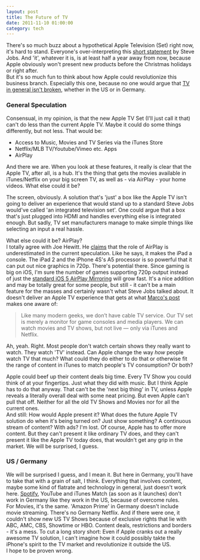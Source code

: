 ```yaml
---
layout: post
title: The Future of TV
date: 2011-11-10 01:00:00
category: tech
---
```

There's so much buzz about a hypothetical Apple Television (Set) right now, it's hard to stand. Everyone's over-interpreting this [short statement](http://www.washingtonpost.com/business/technology/jobss-final-plan-an-integrated-apple-tv/2011/10/21/gIQAvhUl3L_story.html) by Steve Jobs. And 'it', whatever it is, is at least half a year away from now, because Apple obviously won't present new products before the Christmas holidays or right after.  
But it's so much fun to think about how Apple could revolutionize this business branch. Especially this one, because no one would argue that [TV in general isn't broken](http://5by5.tv/hypercritical/1), whether in the US or in Germany.

### General Speculation  
Consensual, in my opinion, is that the new Apple TV Set (I'll just call it that) can't do less than the current Apple TV. Maybe it could do some things differently, but not less. That would be:

* Access to Music, Movies and TV Series via the iTunes Store
* Netflix/MLB TV/Youtube/Vimeo etc. Apps
* AirPlay

And there we are. When you look at these features, it really is clear that the Apple TV, after all, is a hub. It's the thing that gets the movies available in iTunes/Netflix on your big screen TV, as well as - via AirPlay - your home videos. What else could it be?

The screen, obviously. A solution that's 'just' a box like the Apple TV isn't going to deliver an experience that would stand up to a standard Steve Jobs would've called 'an integrated television set'. One could argue that a box that's just plugged into HDMI and handles everything else is integrated enough. But sadly, TV set manufacturers manage to make simple things like selecting an input a real hassle. 

What else could it be? AirPlay?  
I totally agree with Joe Hewitt. He [claims](http://joehewitt.com/2011/10/25/airplay-tv) that the role of AirPlay is underestimated in the current speculation. Like he says, it makes the iPad a console. The iPad 2 and the iPhone 4S's A5 processor is so powerful that it can put out nice graphics in 720p. There's potential there. Since gaming is big on iOS, I'm sure the number of games supporting 720p output instead of just the [standard iOS 5 AirPlay Mirroring](http://www.apple.com/appletv/airplay.html) will grow fast. It's a nice addition and may be totally great for some people, but still - it can't be a main feature for the masses and certainly wasn't what Steve Jobs talked about. It doesn't deliver an Apple TV experience that gets at what [Marco's post](http://www.marco.org/2011/10/23/the-apple-tv-set) makes one aware of:
> Like many modern geeks, we don’t have cable TV service. Our TV set is merely a monitor for game consoles and media players. We can watch movies and TV shows, but not live — only via iTunes and Netflix.

Ah, yeah. Right. Most people don't watch certain shows they really want to watch. They watch 'TV' instead. Can Apple change the way *how* people watch TV that much? What could they do either to do that or otherwise fit the range of content in iTunes to match people's TV consumption? Or both? 

Apple could beef up their content deals big time. Every TV Show you could think of at your fingertips. Just what they did with music. But I think Apple has to do that anyway. That can't be the 'next big thing' in TV, unless Apple reveals a literally overall deal with some neat pricing. But even Apple can't pull that off. Neither for all the old TV Shows and Movies nor for all the current ones.  
And still: How would Apple present it? What does the future Apple TV solution do when it's being turned on? Just show something? A continuous stream of content? With ads? I'm lost. Of course, Apple has to offer more content. But they can't present it like ordinary TV does, and they can't present it like the Apple TV today does, that wouldn't get any grip in the market. We will be surprised, I guess.

### US / Germany  
We will be surprised I guess, and I mean it. But here in Germany, you'll have to take that with a grain of salt, I think. Everything that involves content, maybe some kind of flatrate and technology in general, just doesn't work here. [Spotify](http://www.spotify.com/int/), YouTube and iTunes Match (as soon as it launches) don't work in Germany like they work in the US, because of overcome rules.  
For Movies, it's the same. 'Amazon Prime' in Germany doesn't include movie streaming. There's no Germany Netflix. And if there were one, it couldn't show new US TV Shows because of exclusive rights that lie with ABC, AMC, CBS, Showtime or HBO. Content deals, restrictions and borders - it's a mess. To cut a long story short: Even if Apple cranks out a really awesome TV solution, I can't imagine how it could possibly takte the iPhone's spirit to the TV market and revolutionize it outside the US.  
I hope to be proven wrong. 
